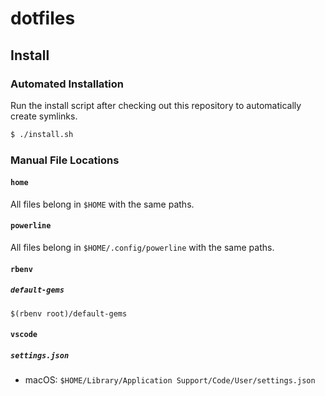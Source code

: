 # dotfiles

## Install

### Automated Installation

Run the install script after checking out this repository to automatically
create symlinks.

```sh
$ ./install.sh
```

### Manual File Locations

#### `home`

All files belong in `$HOME` with the same paths.

#### `powerline`

All files belong in `$HOME/.config/powerline` with the same paths.

#### `rbenv`

##### `default-gems`

`$(rbenv root)/default-gems`

#### `vscode`

##### `settings.json`

- macOS: `$HOME/Library/Application Support/Code/User/settings.json`
